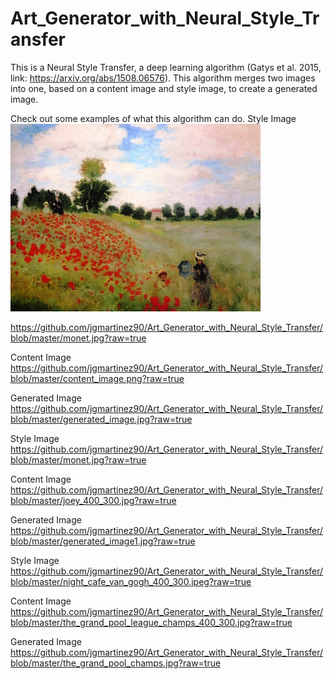 # Art_Generator_with_Neural_Style_Transfer

This is a Neural Style Transfer, a deep learning algorithm (Gatys et al. 2015, link: https://arxiv.org/abs/1508.06576).
This algorithm merges two images into one, based on a content image and style image, to create a generated image. 

Check out some examples of what this algorithm can do.
Style Image
![Monet](images/monet.jpg)

https://github.com/jgmartinez90/Art_Generator_with_Neural_Style_Transfer/blob/master/monet.jpg?raw=true 

Content Image
https://github.com/jgmartinez90/Art_Generator_with_Neural_Style_Transfer/blob/master/content_image.png?raw=true

Generated Image
https://github.com/jgmartinez90/Art_Generator_with_Neural_Style_Transfer/blob/master/generated_image.jpg?raw=true


Style Image
https://github.com/jgmartinez90/Art_Generator_with_Neural_Style_Transfer/blob/master/monet.jpg?raw=true 

Content Image
https://github.com/jgmartinez90/Art_Generator_with_Neural_Style_Transfer/blob/master/joey_400_300.jpg?raw=true

Generated Image
https://github.com/jgmartinez90/Art_Generator_with_Neural_Style_Transfer/blob/master/generated_image1.jpg?raw=true


Style Image
https://github.com/jgmartinez90/Art_Generator_with_Neural_Style_Transfer/blob/master/night_cafe_van_gogh_400_300.jpeg?raw=true 

Content Image
https://github.com/jgmartinez90/Art_Generator_with_Neural_Style_Transfer/blob/master/the_grand_pool_league_champs_400_300.jpg?raw=true 

Generated Image
https://github.com/jgmartinez90/Art_Generator_with_Neural_Style_Transfer/blob/master/the_grand_pool_champs.jpg?raw=true 

